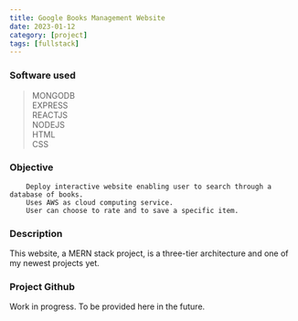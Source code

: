 ```yaml
---
title: Google Books Management Website
date: 2023-01-12
category: [project]
tags: [fullstack]
---
```


### Software used
> MONGODB <br>
> EXPRESS <br>
> REACTJS <br>
> NODEJS <br>
> HTML <br>
> CSS

### Objective
        Deploy interactive website enabling user to search through a database of books.
        Uses AWS as cloud computing service.
        User can choose to rate and to save a specific item.
        

        
### Description
This website, a MERN stack project, is a three-tier architecture and one of my newest projects yet.


### Project Github
Work in progress. To be provided here in the future.